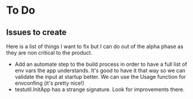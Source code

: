 # To Do

## Issues to create

Here is a list of things I want to fix but I can do out of the alpha phase as
they are non critical to the product.

- Add an automate step to the build process in order to have a full list of
  env vars the app understands. It's good to have it that way so we can
  validate the input at startup better. We can use the Usage function for
  envconfing (it's pretty nice!)
- testutil.InitApp has a strange signature. Look for improvements there.
